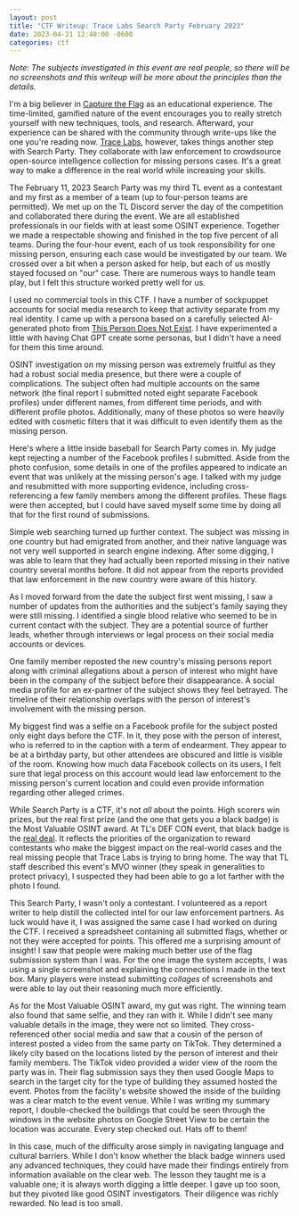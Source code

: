 ```yaml
---
layout: post
title: "CTF Writeup: Trace Labs Search Party February 2023"
date: 2023-04-21 12:40:00 -0600
categories: ctf
---
```


*Note: The subjects investigated in this event are real people, so there will be no screenshots and this writeup will be more about the principles than the details.*

I'm a big believer in [Capture the Flag](https://en.wikipedia.org/wiki/Capture_the_flag_(cybersecurity)) as an educational experience. The time-limited, gamified nature of the event encourages you to really stretch yourself with new techniques, tools, and research. Afterward, your experience can be shared with the community through write-ups like the one you're reading now. [Trace Labs](https://www.tracelabs.org/), however, takes things another step with Search Party. They collaborate with law enforcement to crowdsource open-source intelligence collection for missing persons cases. It's a great way to make a difference in the real world while increasing your skills.

<!--more-->

The February 11, 2023 Search Party was my third TL event as a contestant and my first as a member of a team (up to four-person teams are permitted). We met up on the TL Discord server the day of the competition and collaborated there during the event. We are all established professionals in our fields with at least some OSINT experience. Together we made a respectable showing and finished in the top five percent of all teams. During the four-hour event, each of us took responsibility for one missing person, ensuring each case would be investigated by our team. We crossed over a bit when a person asked for help, but each of us mostly stayed focused on "our" case. There are numerous ways to handle team play, but I felt this structure worked pretty well for us.

I used no commercial tools in this CTF. I have a number of sockpuppet accounts for social media research to keep that activity separate from my real identity. I came up with a persona based on a carefully selected AI-generated photo from [This Person Does Not Exist](https://thispersondoesnotexist.xyz/). I have experimented a little with having Chat GPT create some personas, but I didn't have a need for them this time around.

OSINT investigation on my missing person was extremely fruitful as they had a robust social media presence, but there were a couple of complications. The subject often had multiple accounts on the same network (the final report I submitted noted eight separate Facebook profiles) under different names, from different time periods, and with different profile photos. Additionally, many of these photos so were heavily edited with cosmetic filters that it was difficult to even identify them as the missing person.

Here's where a little inside baseball for Search Party comes in. My judge kept rejecting a number of the Facebook profiles I submitted. Aside from the photo confusion, some details in one of the profiles appeared to indicate an event that was unlikely at the missing person's age. I talked with my judge and resubmitted with more supporting evidence, including cross-referencing a few family members among the different profiles. These flags were then accepted, but I could have saved myself some time by doing all that for the first round of submissions.

Simple web searching turned up further context. The subject was missing in one country but had emigrated from another, and their native language was not very well supported in search engine indexing. After some digging, I was able to learn that they had actually been reported missing in their native country several months before. It did not appear from the reports provided that law enforcement in the new country were aware of this history.

As I moved forward from the date the subject first went missing, I saw a number of updates from the authorities and the subject's family saying they were still missing. I identified a single blood relative who seemed to be in current contact with the subject. They are a potential source of further leads, whether through interviews or  legal process on their social media accounts or devices.

One family member reposted the new country's missing persons report along with criminal allegations about a person of interest who might have been in the company of the subject before their disappearance. A social media profile for an ex-partner of the subject shows they feel betrayed. The timeline of their relationship overlaps with the person of interest's involvement with the missing person.

My biggest find was a selfie on a Facebook profile for the subject posted only eight days before the CTF. In it, they pose with the person of interest, who is referred to in the caption with a term of endearment. They appear to be at a birthday party, but other attendees are obscured and little is visible of the room. Knowing how much data Facebook collects on its users, I felt sure that legal process on this account would lead law enforcement to the missing person's current location and could even provide information regarding other alleged crimes.

While Search Party is a CTF, it's not *all* about the points. High scorers win prizes, but the real first prize (and the one that gets you a black badge) is the Most Valuable OSINT award. At TL's DEF CON event, that black badge is the [real deal](https://wondersmithrae.medium.com/osint-teamwork-how-we-won-the-trace-labs-defcon29-black-badge-51a26879ad56). It reflects the priorities of the organization to reward contestants who make the biggest impact on the real-world cases and the real missing people that Trace Labs is trying to bring home. The way that TL staff described this event's MVO winner (they speak in generalities to protect privacy), I suspected they had been able to go a lot farther with the photo I found.

This Search Party, I wasn't only a contestant. I volunteered as a report writer to help distill the collected intel for our law enforcement partners. As luck would have it, I was assigned the same case I had worked on during the CTF. I received a spreadsheet containing all submitted flags, whether or not they were accepted for points. This offered me a surprising amount of insight! I saw that people were making much better use of the flag submission system than I was. For the one image the system accepts, I was using a single screenshot and explaining the connections I made in the text box. Many players were instead submitting *collages* of screenshots and were able to lay out their reasoning much more efficiently.

As for the Most Valuable OSINT award, my gut was right. The winning team also found that same selfie, and they ran with it. While I didn't see many valuable details in the image, they were not so limited. They cross-referenced other social media and saw that a cousin of the person of interest posted a video from the same party on TikTok. They determined a likely city based on the locations listed by the person of interest and their family members. The TikTok video provided a wider view of the room the party was in. Their flag submission says they then used Google Maps to search in the target city for the type of building they assumed hosted the event. Photos from the facility's website showed the inside of the building was a clear match to the event venue. While I was writing my summary report, I double-checked the buildings that could be seen through the windows in the website photos on Google Street View to be certain the location was accurate. Every step checked out. Hats off to them!

In this case, much of the difficulty arose simply in navigating language and cultural barriers. While I don't know whether the black badge winners used any advanced techniques, they could have made their findings entirely from information available on the clear web. The lesson they taught me is a valuable one; it is always worth digging a little deeper. I gave up too soon, but they pivoted like good OSINT investigators. Their diligence was richly rewarded. No lead is too small.